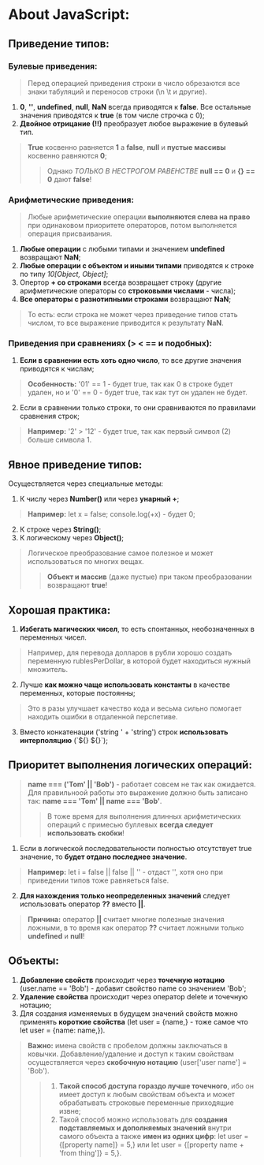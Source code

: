 # About JavaScript:

## Приведение типов:

### Булевые приведения:

> Перед операцией приведения строки в число обрезаются все знаки табуляций и переносов строки (\n \t и другие).

1. **0**, **''**, **undefined**, **null**, **NaN** всегда приводятся к **false**. Все остальные значения приводятся к **true** (в том числе строчка с 0);
2. **Двойное отрицание (!!)** преобразует любое выражение в булевый тип.

> **True** косвенно равняется **1** а **false**, **null** и **пустые массивы** косвенно равняются **0**;
>> Однако *ТОЛЬКО В НЕСТРОГОМ РАВЕНСТВЕ* **null == 0** и **{} == 0** дают **false**!

### Арифметические приведения:

> Любые арифметические операции **выполняются слева на право** при одинаковом приоритете операторов, потом выполняется операция присваивания.

1. **Любые операции** с любыми типами и значением **undefined** возвращают **NaN**;
2. **Любые операции с объектом и иными типами** приводятся к строке по типу *10\[Object, Object\]*;
2. Опертор **+ со строками** всегда возвращает строку (другие арифметические операторы со **строковыми числами** - числа);
3. **Все операторы с разнотипными строками** возвращают **NaN**;

> То есть: если строка не может через приведение типов стать числом, то все выражение приводится к результату **NaN**.

### Приведения при сравнениях (> < == и подобных):

1. **Если в сравнении есть хоть одно число**, то все другие значения приводятся к числам;
> **Особенность:** '01' == 1 - будет true, так как 0 в строке будет удален, но и '0' == 0 - будет true, так как тут он удален не будет.
2. Если в сравнении только строки, то они сравниваются по правилами сравнения строк;
> **Например:** '2' > '12' - будет true, так как первый символ (2) больше символа 1. 

## Явное приведение типов:

Осуществляется через специальные методы:

1. К числу через **Number()** или через **унарный +**;

> **Например:** let x = false; console.log(+x) - будет 0;

2. К строке через **String()**;
3. К логическому через **Object()**;

> Логическое преобразование самое полезное и может использоваться по многих вещах.
>> **Объект и массив** (даже пустые) при таком преобразовании возвращают **true**!

## Хорошая практика:

1. **Избегать магических чисел**, то есть спонтанных, необозначенных в переменных чисел.

> Например, для перевода долларов в рубли хорошо создать переменную rublesPerDollar, в которой будет находиться нужный множитель.

2. Лучше **как можно чаще использовать константы** в качестве переменных, которые постоянны;

> Это в разы улучшает качество кода и весьма сильно помогает находить ошибки в отдаленной перспетиве.

3. Вместо конкатенации ('string ' + 'string') строк **использовать интерполяцию** (\`${} ${}\`);

## Приоритет выполнения логических операций:

> **name === ('Tom' || 'Bob')** - работает совсем не так как ожидается. Для правильноой работы это выражение должно быть записано так: **name === 'Tom' || name === 'Bob'**.
>> В тоже время для выполнения длинных арифметических операций с примесью буллевых **всегда следует использовать скобки**!

1. Если в логической последовательности полностью отсутствует true значение, то **будет отдано последнее значение**.

> **Например:** let i = false || false || '' - отдаст '', хотя оно при приведении типов тоже равняеться false.

2. **Для нахождения только неопределенных значений** следует использовать оператор **??** вместо **||**.

> **Причина:** оператор **||** считает многие полезные значения ложными, в то время как оператор **??** считает ложными только **undefined** и **null**!

## Объекты:

1. **Добавление свойств** происходит через **точечную нотацию** (user.name == 'Bob') - добавит свойство name со значением 'Bob';
2. **Удаление свойства** происходит через оператор delete и точечную нотацию;
3. Для создания изменяемых в будущем значений свойств можно применять **короткие свойства** (let user = {name,} - тоже самое что let user = {name: name,}). 

> **Важно:** имена свойств с пробелом должны заключаться в ковычки. Добавление/удаление и доступ к таким свойствам осуществляется через **скобочную нотацию** (user\['user name'\] = 'Bob').
>> 1. **Такой способ доступа гораздо лучше точечного**, ибо он имеет доступ к любым свойствам объекта и может обрабатывать строковые переменные приходящие извне;
>> 2. Такой способ можно использовать для **создания подставляемых и дополняемых значений** внутри самого объекта а также **имен из одних цифр**: let user = {\[property name\]} = 5,} или let user = {\[property name + 'from thing'\]} = 5,}.